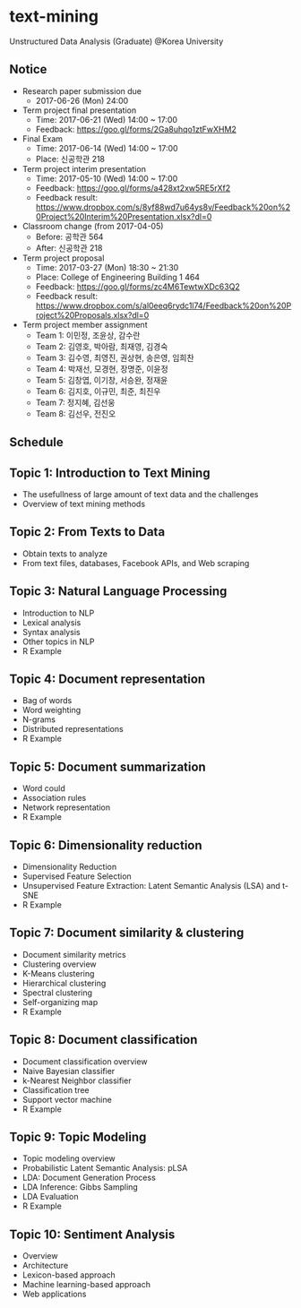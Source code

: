 # text-mining
Unstructured Data Analysis (Graduate) @Korea University

## Notice
* Research paper submission due
  * 2017-06-26 (Mon) 24:00
* Term project final presentation
  * Time: 2017-06-21 (Wed) 14:00 ~ 17:00
  * Feedback: https://goo.gl/forms/2Ga8uhqo1ztFwXHM2
* Final Exam
  * Time: 2017-06-14 (Wed) 14:00 ~ 17:00
  * Place: 신공학관 218
* Term project interim presentation
  * Time: 2017-05-10 (Wed) 14:00 ~ 17:00
  * Feedback: https://goo.gl/forms/a428xt2xw5RE5rXf2
  * Feedback result: https://www.dropbox.com/s/8yf88wd7u64ys8v/Feedback%20on%20Project%20Interim%20Presentation.xlsx?dl=0
* Classroom change (from 2017-04-05)
  * Before: 공학관 564
  * After: 신공학관 218
* Term project proposal
  * Time: 2017-03-27 (Mon) 18:30 ~ 21:30
  * Place: College of Engineering Building 1 464
  * Feedback: https://goo.gl/forms/zc4M6TewtwXDc63Q2
  * Feedback result: https://www.dropbox.com/s/al0eeq6rydc1l74/Feedback%20on%20Project%20Proposals.xlsx?dl=0
* Term project member assignment
   * Team 1: 이민정, 조윤상, 감수란
   * Team 2: 김영호, 박아람, 최재영, 김경숙
   * Team 3: 김수영, 최영진, 권상현, 송은영, 임희찬
   * Team 4: 박재선, 모경현, 장명준, 이윤정
   * Team 5: 김창엽, 이기창, 서승완, 정재윤
   * Team 6: 김지호, 이규민, 최준, 최진우
   * Team 7: 정지혜, 김선웅
   * Team 8: 김선우, 전진오
  
## Schedule
## Topic 1: Introduction to Text Mining
* The usefullness of large amount of text data and the challenges
* Overview of text mining methods

## Topic 2: From Texts to Data
* Obtain texts to analyze
* From text files, databases, Facebook APIs, and Web scraping

## Topic 3: Natural Language Processing
* Introduction to NLP
* Lexical analysis
* Syntax analysis
* Other topics in NLP
* R Example

## Topic 4: Document representation
* Bag of words
* Word weighting
* N-grams
* Distributed representations
* R Example

## Topic 5: Document summarization
* Word could
* Association rules
* Network representation
* R Example

## Topic 6: Dimensionality reduction
* Dimensionality Reduction
* Supervised Feature Selection
* Unsupervised Feature Extraction: Latent Semantic Analysis (LSA) and t-SNE
* R Example

## Topic 7: Document similarity & clustering
* Document similarity metrics
* Clustering overview
* K-Means clustering
* Hierarchical clustering
* Spectral clustering
* Self-organizing map
* R Example

## Topic 8: Document classification
* Document classification overview
* Naive Bayesian classifier
* k-Nearest Neighbor classifier
* Classification tree
* Support vector machine
* R Example

## Topic 9: Topic Modeling
* Topic modeling overview
* Probabilistic Latent Semantic Analysis: pLSA
* LDA: Document Generation Process
* LDA Inference: Gibbs Sampling
* LDA Evaluation
* R Example

## Topic 10: Sentiment Analysis
* Overview
* Architecture
* Lexicon-based approach
* Machine learning-based approach
* Web applications
